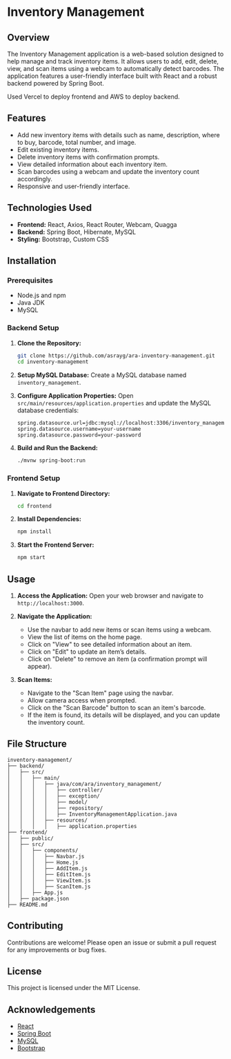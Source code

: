 # Inventory Management

## Overview
The Inventory Management application is a web-based solution designed to help manage and track inventory items. It allows users to add, edit, delete, view, and scan items using a webcam to automatically detect barcodes. The application features a user-friendly interface built with React and a robust backend powered by Spring Boot.

Used Vercel to deploy frontend and AWS to deploy backend.

## Features
- Add new inventory items with details such as name, description, where to buy, barcode, total number, and image.
- Edit existing inventory items.
- Delete inventory items with confirmation prompts.
- View detailed information about each inventory item.
- Scan barcodes using a webcam and update the inventory count accordingly.
- Responsive and user-friendly interface.

## Technologies Used
- **Frontend:** React, Axios, React Router, Webcam, Quagga
- **Backend:** Spring Boot, Hibernate, MySQL
- **Styling:** Bootstrap, Custom CSS

## Installation

### Prerequisites
- Node.js and npm
- Java JDK
- MySQL

### Backend Setup
1. **Clone the Repository:**
   ```bash
   git clone https://github.com/asrayg/ara-inventory-management.git
   cd inventory-management
   ```

2. **Setup MySQL Database:**
   Create a MySQL database named `inventory_management`.

3. **Configure Application Properties:**
   Open `src/main/resources/application.properties` and update the MySQL database credentials:
   ```properties
   spring.datasource.url=jdbc:mysql://localhost:3306/inventory_management
   spring.datasource.username=your-username
   spring.datasource.password=your-password
   ```

4. **Build and Run the Backend:**
   ```bash
   ./mvnw spring-boot:run
   ```

### Frontend Setup
1. **Navigate to Frontend Directory:**
   ```bash
   cd frontend
   ```

2. **Install Dependencies:**
   ```bash
   npm install
   ```

3. **Start the Frontend Server:**
   ```bash
   npm start
   ```

## Usage
1. **Access the Application:**
   Open your web browser and navigate to `http://localhost:3000`.

2. **Navigate the Application:**
   - Use the navbar to add new items or scan items using a webcam.
   - View the list of items on the home page.
   - Click on "View" to see detailed information about an item.
   - Click on "Edit" to update an item’s details.
   - Click on "Delete" to remove an item (a confirmation prompt will appear).

3. **Scan Items:**
   - Navigate to the "Scan Item" page using the navbar.
   - Allow camera access when prompted.
   - Click on the "Scan Barcode" button to scan an item's barcode.
   - If the item is found, its details will be displayed, and you can update the inventory count.

## File Structure
```
inventory-management/
├── backend/
│   ├── src/
│   │   ├── main/
│   │   │   ├── java/com/ara/inventory_management/
│   │   │   │   ├── controller/
│   │   │   │   ├── exception/
│   │   │   │   ├── model/
│   │   │   │   ├── repository/
│   │   │   │   ├── InventoryManagementApplication.java
│   │   │   ├── resources/
│   │   │   │   ├── application.properties
├── frontend/
│   ├── public/
│   ├── src/
│   │   ├── components/
│   │   │   ├── Navbar.js
│   │   │   ├── Home.js
│   │   │   ├── AddItem.js
│   │   │   ├── EditItem.js
│   │   │   ├── ViewItem.js
│   │   │   ├── ScanItem.js
│   │   ├── App.js
│   ├── package.json
├── README.md
```

## Contributing
Contributions are welcome! Please open an issue or submit a pull request for any improvements or bug fixes.

## License
This project is licensed under the MIT License.

## Acknowledgements
- [React](https://reactjs.org/)
- [Spring Boot](https://spring.io/projects/spring-boot)
- [MySQL](https://www.mysql.com/)
- [Bootstrap](https://getbootstrap.com/)
```
